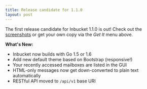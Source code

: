 ```yaml
---
title: Release candidate for 1.1.0
layout: post
---
```


The first release candidate for Inbucket 1.1.0 is out!  Check out the
[screenshots]({{BASE_PATH}}/screenshots/) or get your own copy via the *Get It*
menu above.

**What's New:**

- Inbucket now builds with Go 1.5 or 1.6
- Add new default theme based on Bootstrap (responsive!)
- Your recently accessed mailboxes are listed in the GUI
- HTML-only messages now get down-converted to plain text automatically
- RESTful API moved to `/api/v1` base URI
